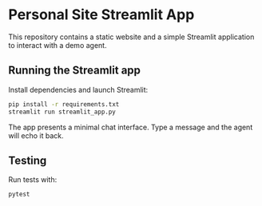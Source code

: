 # Personal Site Streamlit App

This repository contains a static website and a simple Streamlit application to interact with a demo agent.

## Running the Streamlit app

Install dependencies and launch Streamlit:

```bash
pip install -r requirements.txt
streamlit run streamlit_app.py
```

The app presents a minimal chat interface. Type a message and the agent will echo it back.

## Testing

Run tests with:

```bash
pytest
```
